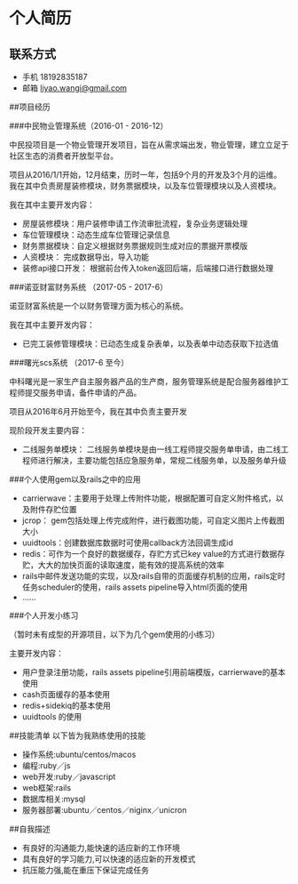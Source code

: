 个人简历
=====

## 联系方式
 * 手机 18192835187
 * 邮箱 liyao.wangi@gmail.com
   
##项目经历

###中民物业管理系统（2016-01 - 2016-12）
 
中民投项目是一个物业管理开发项目，旨在从需求端出发，物业管理，建立立足于社区生态的消费者开放型平台。
 
项目从2016/1/1开始，12月结束，历时一年，包括9个月的开发及3个月的运维。我在其中负责房屋装修模块，财务票据模块，以及车位管理模块以及人资模块。
 
我在其中主要开发内容：
 
 * 房屋装修模块：用户装修申请工作流审批流程，复杂业务逻辑处理
 * 车位管理模块：动态生成车位管理记录信息
 * 财务票据模块：自定义根据财务票据规则生成对应的票据开票模版
 * 人资模块： 完成数据导出，导入功能
 * 装修api接口开发： 根据前台传入token返回后端，后端接口进行数据处理

###诺亚财富财务系统 （2017-05 - 2017-6）

诺亚财富系统是一个以财务管理方面为核心的系统。

我在其中主要开发内容：

* 已完工装修管理模块：已动态生成复杂表单，以及表单中动态获取下拉选值

###曙光scs系统 （2017-6 至今）

中科曙光是一家生产自主服务器产品的生产商，服务管理系统是配合服务器维护工程师提交服务申请，备件申请的产品。

项目从2016年6月开始至今，我在其中负责主要开发

现阶段开发主要内容：
 
 * 二线服务单模块： 二线服务单模块是由一线工程师提交服务单申请，由二线工程师进行解决，主要功能包括应急服务单，常规二线服务单，以及服务单升级
 
###个人使用gem以及rails之中的应用

* carrierwave：主要用于处理上传附件功能，根据配置可自定义附件格式，以及附件存贮位置
* jcrop： gem包括处理上传完成附件，进行截图功能，可自定义图片上传截图大小
* uuidtools：创建数据库数据时可使用callback方法回调生成id
* redis：可作为一个良好的数据缓存，存贮方式已key value的方式进行数据存贮，大大的加快页面的读取速度，能有效的提高系统的效率
* rails中邮件发送功能的实现，以及rails自带的页面缓存机制的应用，rails定时任务scheduler的使用，rails assets pipeline导入html页面的使用
* ......

###个人开发小练习

（暂时未有成型的开源项目，以下为几个gem使用的小练习）

主要开发内容：

* 用户登录注册功能，rails assets pipeline引用前端模版，carrierwave的基本使用
* cash页面缓存的基本使用
* redis+sidekiq的基本使用
* uuidtools 的使用

##技能清单
以下皆为我熟练使用的技能

* 操作系统:ubuntu/centos/macos
* 编程:ruby／js
* web开发:ruby／javascript
* web框架:rails
* 数据库相关:mysql
* 服务器部署:ubuntu／centos／niginx／unicron

##自我描述
 * 有良好的沟通能力,能快速的适应新的工作环境
 * 具有良好的学习能力,可以快速的适应新的开发模式
 * 抗压能力强,能在重压下保证完成任务
 
   
